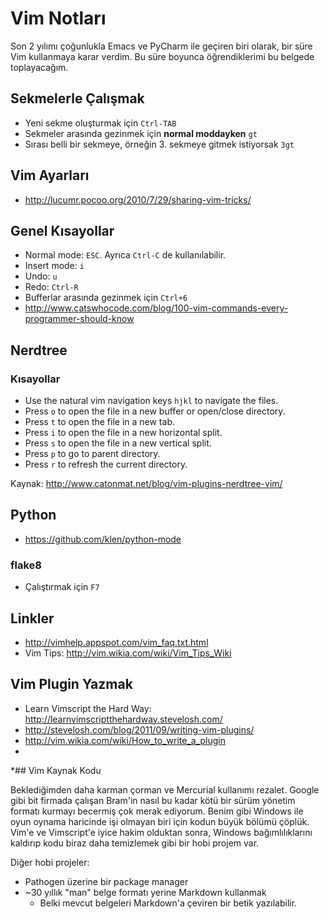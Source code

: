# Vim Notları

Son 2 yılımı çoğunlukla Emacs ve PyCharm ile geçiren biri olarak,
bir süre Vim kullanmaya karar verdim. Bu süre boyunca öğrendiklerimi
bu belgede toplayacağım.

## Sekmelerle Çalışmak

* Yeni sekme oluşturmak için `Ctrl-TAB`
* Sekmeler arasında gezinmek için **normal moddayken** `gt`
* Sırası belli bir sekmeye, örneğin 3. sekmeye gitmek istiyorsak `3gt`

## Vim Ayarları

* http://lucumr.pocoo.org/2010/7/29/sharing-vim-tricks/

## Genel Kısayollar

* Normal mode: `ESC`. Ayrıca `Ctrl-C` de kullanılabilir.
* Insert mode: `i`
* Undo: `u`
* Redo: `Ctrl-R`
* Bufferlar arasında gezinmek için `Ctrl+6`
* http://www.catswhocode.com/blog/100-vim-commands-every-programmer-should-know

## Nerdtree

### Kısayollar

* Use the natural vim navigation keys `hjkl` to navigate the files.
* Press `o` to open the file in a new buffer or open/close directory.
* Press `t` to open the file in a new tab.
* Press `i` to open the file in a new horizontal split.
* Press `s` to open the file in a new vertical split.
* Press `p` to go to parent directory.
* Press `r` to refresh the current directory.

Kaynak: http://www.catonmat.net/blog/vim-plugins-nerdtree-vim/

## Python

* https://github.com/klen/python-mode

### flake8

* Çalıştırmak için `F7`

## Linkler

* http://vimhelp.appspot.com/vim_faq.txt.html
* Vim Tips: http://vim.wikia.com/wiki/Vim_Tips_Wiki

## Vim Plugin Yazmak

* Learn Vimscript the Hard Way: http://learnvimscriptthehardway.stevelosh.com/
* http://stevelosh.com/blog/2011/09/writing-vim-plugins/
* http://vim.wikia.com/wiki/How_to_write_a_plugin
*
*## Vim Kaynak Kodu

Beklediğimden daha karman çorman ve Mercurial kullanımı rezalet. Google gibi
bit firmada çalışan Bram'in nasıl bu kadar kötü bir sürüm yönetim formatı
kurmayı becermiş çok merak ediyorum. Benim gibi Windows ile oyun oynama
haricinde işi olmayan biri için kodun büyük bölümü çöplük. Vim'e ve
Vimscript'e iyice hakim olduktan sonra, Windows bağımlılıklarını kaldırıp kodu
biraz daha temizlemek gibi bir hobi projem var.

Diğer hobi projeler:

* Pathogen üzerine bir package manager
* ~30 yıllık "man" belge formatı yerine Markdown kullanmak
  - Belki mevcut belgeleri Markdown'a çeviren bir betik yazılabilir.
